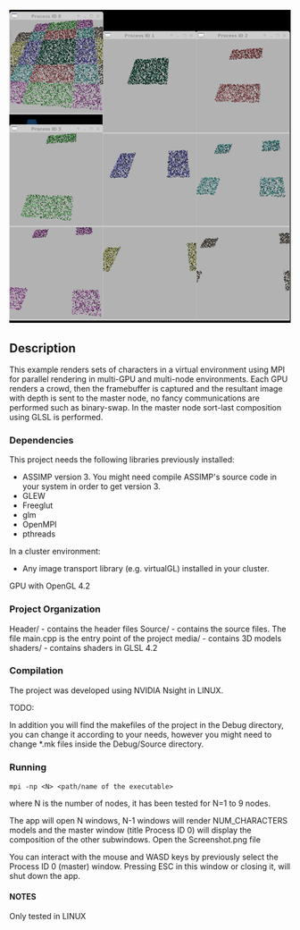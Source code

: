 
![image](https://github.com/benjha/crowdVizSimpleMPI/blob/master/Screenshot.png)


## Description

This example renders  sets of characters in a virtual environment using MPI for parallel rendering in multi-GPU and multi-node 
environments. Each GPU renders a crowd, then the framebuffer is captured and the resultant image with depth is sent to the 
master node, no fancy communications are performed such as binary-swap. In the master node sort-last composition using GLSL 
is performed. 

### Dependencies

This project needs the following libraries previously installed:

- ASSIMP version 3. You might need compile ASSIMP's source code in your system in order to get version 3.
- GLEW
- Freeglut
- glm
- OpenMPI
- pthreads

In a cluster environment:

- Any image transport library (e.g. virtualGL) installed in your cluster.


GPU with OpenGL 4.2

### Project Organization

Header/       	- contains the header files
Source/		- contains the source files. The file main.cpp is the entry point of the project
media/		- contains 3D models
shaders/	- contains shaders in GLSL 4.2 


### Compilation

The project was developed using NVIDIA Nsight in LINUX. 

TODO:

In addition you will find the makefiles of the project in the  Debug directory, you can change it according to your needs, however you might need to change *.mk files inside the Debug/Source directory.


### Running 

```
mpi -np <N> <path/name of the executable>
```

where N is the number of nodes, it has been tested for N=1 to 9 nodes.

The app will open N windows, N-1 windows will render NUM_CHARACTERS models and the master window (title Process ID 0) will display 
the composition of the other subwindows. Open the  Screenshot.png file

You can interact with the mouse and WASD keys by previously select the Process ID 0 (master) window. Pressing ESC in this window or closing it, will shut down the app.

#### NOTES

Only tested in LINUX


